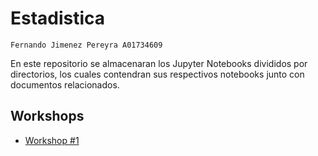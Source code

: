 # Estadistica
    Fernando Jimenez Pereyra A01734609

En este repositorio se almacenaran los Jupyter Notebooks divididos por directorios, los cuales contendran sus respectivos notebooks junto con documentos relacionados.

## Workshops
- [Workshop #1](./workshop_1/workshop_1.ipynb)